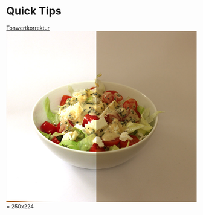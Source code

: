 # Quick Tips

[Tonwertkorrektur](/QuickTips/Tonwertkorrektur)
![Tonwertkorrektur_Thumbnail](/images/ps-tips-korrektur.png?raw=true) = 250x224
